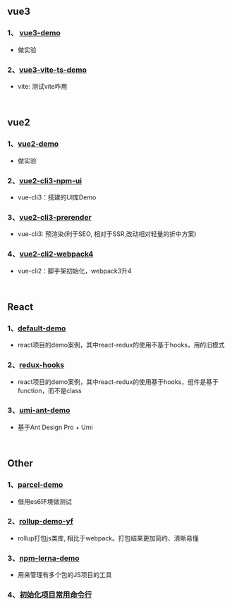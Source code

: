 
## vue3

### 1、 [vue3-demo](https://github.com/yang1212/build-demo/tree/master/v6_vue3_demo)
*  做实验

### 2、[vue3-vite-ts-demo](https://github.com/yang1212/build-demo/tree/master/v4_vue3-vite-ts)

* vite: 测试vite咋用


<br/>

## vue2

### 1、[vue2-demo](https://github.com/yang1212/build-demo/tree/master/v5_vue2_demo)
*  做实验


### 2、[vue2-cli3-npm-ui](https://github.com/yang1212/build-demo/tree/master/v1_vue2-cli3-npm-ui)

* vue-cli3：搭建的UI库Demo


### 3、[vue2-cli3-prerender](https://github.com/yang1212/build-demo/tree/master/v3_vue2-cli3-prerender)

* vue-cli3: 预渲染(利于SEO, 相对于SSR,改动相对轻量的折中方案)


### 4、[vue2-cli2-webpack4](https://github.com/yang1212/build-demo/tree/master/v2_vue2-cli2-webpack4)

* vue-cli2：脚手架初始化，webpack3升4

<br/>

## React

### 1、[default-demo](https://github.com/yang1212/build-demo/tree/master/react0_default-demo)

* react项目的demo案例，其中react-redux的使用不基于hooks，用的旧模式

### 2、[redux-hooks](https://github.com/yang1212/build-demo/tree/master/react1_redux-hooks)

* react项目的demo案例，其中react-redux的使用基于hooks，组件是基于function，而不是class

### 3、[umi-ant-demo](https://github.com/yang1212/build-demo/tree/master/react2_umi-ant-demo)

* 基于Ant Design Pro + Umi


<br/>

## Other

### 1、[parcel-demo](https://github.com/yang1212/build-demo/tree/master/other1_parcel-demo)

* 借用es6环境做测试


### 2、[rollup-demo-yf](https://gitee.com/Tibooyang/rollup-demo-yf)

* rollup打包js类库, 相比于webpack。打包结果更加简约、清晰易懂

### 3、[npm-lerna-demo](https://gitee.com/Tibooyang/npm-lerna-demo)

* 用来管理有多个包的JS项目的工具

### 4、[初始化项目常用命令行](https://github.com/yang1212/build-demo/issues/111)


